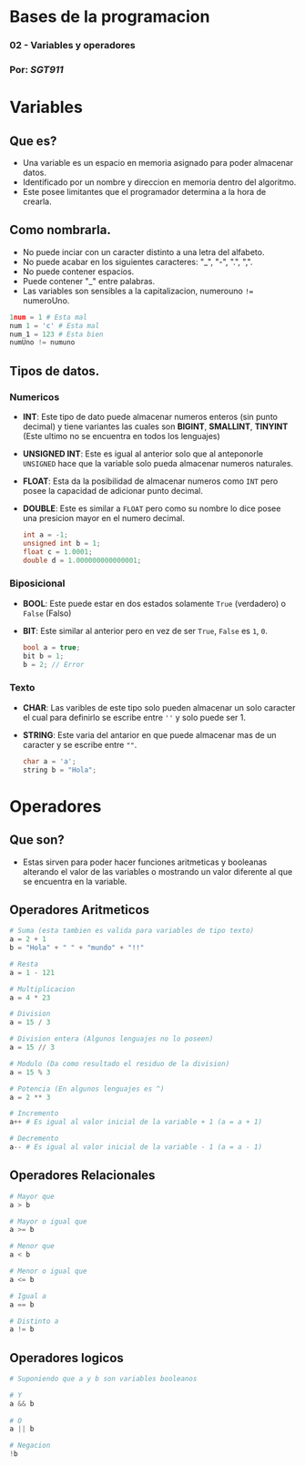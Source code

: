 # Bases de la programacion 
### 02 - Variables y operadores
### Por: *SGT911*



# Variables
## Que es?

* Una variable es un espacio en memoria asignado para poder almacenar datos.
* Identificado por un  nombre y direccion en memoria dentro del algoritmo.
* Este posee limitantes que el programador determina a la hora de crearla.

## Como nombrarla.

* No puede inciar con un caracter distinto a una letra del alfabeto.
* No puede acabar en los siguientes caracteres: "_", "-", ".", ",".
* No puede contener espacios.
* Puede contener "_" entre palabras.
* Las variables son sensibles a la capitalizacion, numerouno `!=` numeroUno.

```python
1num = 1 # Esta mal
num 1 = 'c' # Esta mal
num_1 = 123 # Esta bien
numUno != numuno
```

## Tipos de datos.
### Numericos

* **INT**: Este tipo de dato puede almacenar numeros enteros (sin punto decimal) y tiene variantes las cuales son **BIGINT**, **SMALLINT**, **TINYINT** (Este ultimo no se encuentra en todos los lenguajes)

* **UNSIGNED INT**: Este es igual al anterior solo que al anteponorle `UNSIGNED` hace que la variable solo pueda almacenar numeros naturales.

* **FLOAT**: Esta da la posibilidad de almacenar numeros como `INT` pero posee la capacidad de adicionar punto decimal.

* **DOUBLE**: Este es similar a `FLOAT` pero como su nombre lo dice posee una presicion mayor en el numero decimal.

  ```c++
  int a = -1;
  unsigned int b = 1;
  float c = 1.0001;
  double d = 1.000000000000001;
  ```
  
### Biposicional

* **BOOL**: Este puede estar en dos estados solamente `True` (verdadero) o `False` (Falso)

* **BIT**: Este similar al anterior pero en vez de ser `True`, `False` es `1`, `0`.

  ```c++
  bool a = true;
  bit b = 1;
  b = 2; // Error
  ```
  
### Texto

* **CHAR**: Las varibles de este tipo solo pueden almacenar un solo caracter el cual para definirlo se escribe entre `''` y solo puede ser 1.

* **STRING**: Este varia del antarior en que puede almacenar mas de un caracter y se escribe entre `""`.

  ```c++
  char a = 'a';
  string b = "Hola";
  ```

  

# Operadores
## Que son?

* Estas sirven para poder hacer funciones aritmeticas y booleanas alterando el valor de las variables o mostrando un valor diferente al que se encuentra en la variable.

## Operadores Aritmeticos

```python
# Suma (esta tambien es valida para variables de tipo texto)
a = 2 + 1
b = "Hola" + " " + "mundo" + "!!"

# Resta
a = 1 - 121

# Multiplicacion
a = 4 * 23

# Division
a = 15 / 3

# Division entera (Algunos lenguajes no lo poseen)
a = 15 // 3

# Modulo (Da como resultado el residuo de la division)
a = 15 % 3

# Potencia (En algunos lenguajes es ^)
a = 2 ** 3

# Incremento
a++ # Es igual al valor inicial de la variable + 1 (a = a + 1)

# Decremento
a-- # Es igual al valor inicial de la variable - 1 (a = a - 1)
```



## Operadores Relacionales

```python
# Mayor que
a > b

# Mayor o igual que
a >= b

# Menor que
a < b

# Menor o igual que
a <= b

# Igual a
a == b

# Distinto a
a != b
```



## Operadores logicos

```python
# Suponiendo que a y b son variables booleanos

# Y
a && b
    
# O
a || b

# Negacion
!b
```

